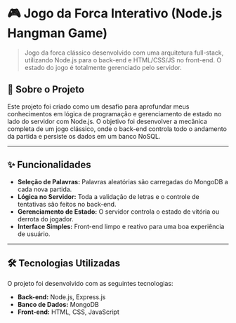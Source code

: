 # 🎮 Jogo da Forca Interativo (Node.js Hangman Game)

> Jogo da forca clássico desenvolvido com uma arquitetura full-stack, utilizando Node.js para o back-end e HTML/CSS/JS no front-end. O estado do jogo é totalmente gerenciado pelo servidor.

## 🚀 Sobre o Projeto

Este projeto foi criado como um desafio para aprofundar meus conhecimentos em lógica de programação e gerenciamento de estado no lado do servidor com Node.js. O objetivo foi desenvolver a mecânica completa de um jogo clássico, onde o back-end controla todo o andamento da partida e persiste os dados em um banco NoSQL.

---

## ✨ Funcionalidades

* **Seleção de Palavras:** Palavras aleatórias são carregadas do MongoDB a cada nova partida.
* **Lógica no Servidor:** Toda a validação de letras e o controle de tentativas são feitos no back-end.
* **Gerenciamento de Estado:** O servidor controla o estado de vitória ou derrota do jogador.
* **Interface Simples:** Front-end limpo e reativo para uma boa experiência de usuário.

---

## 🛠️ Tecnologias Utilizadas

O projeto foi desenvolvido com as seguintes tecnologias:

* **Back-end:** Node.js, Express.js
* **Banco de Dados:** MongoDB
* **Front-end:** HTML, CSS, JavaScript
